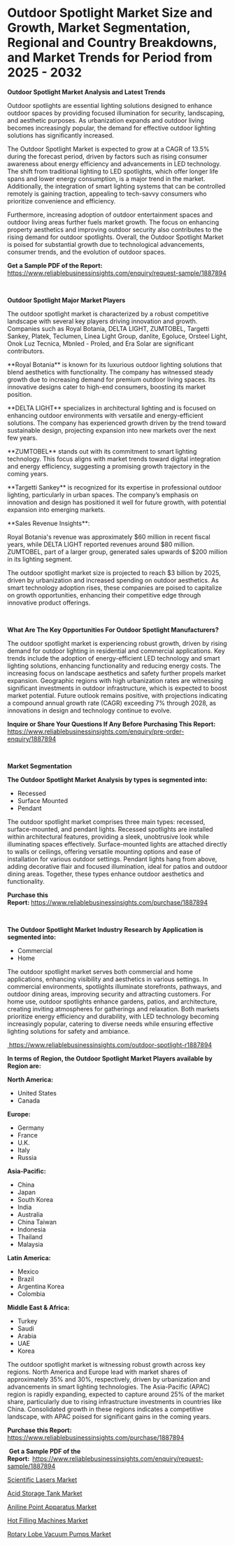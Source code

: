 <p><h1>Outdoor Spotlight Market Size and Growth, Market Segmentation, Regional and Country Breakdowns, and Market Trends for Period from 2025 -  2032</h1></p><p><strong>Outdoor Spotlight Market Analysis and Latest Trends</strong></p>
<p><p>Outdoor spotlights are essential lighting solutions designed to enhance outdoor spaces by providing focused illumination for security, landscaping, and aesthetic purposes. As urbanization expands and outdoor living becomes increasingly popular, the demand for effective outdoor lighting solutions has significantly increased.</p><p>The Outdoor Spotlight Market is expected to grow at a CAGR of 13.5% during the forecast period, driven by factors such as rising consumer awareness about energy efficiency and advancements in LED technology. The shift from traditional lighting to LED spotlights, which offer longer life spans and lower energy consumption, is a major trend in the market. Additionally, the integration of smart lighting systems that can be controlled remotely is gaining traction, appealing to tech-savvy consumers who prioritize convenience and efficiency.</p><p>Furthermore, increasing adoption of outdoor entertainment spaces and outdoor living areas further fuels market growth. The focus on enhancing property aesthetics and improving outdoor security also contributes to the rising demand for outdoor spotlights. Overall, the Outdoor Spotlight Market is poised for substantial growth due to technological advancements, consumer trends, and the evolution of outdoor spaces.</p></p>
<p><strong>Get a Sample PDF of the Report:&nbsp;</strong> <a href="https://www.reliablebusinessinsights.com/enquiry/request-sample/1887894?utm_campaign=39&utm_medium=2&utm_source=Github&utm_content=ia&utm_term=10042025&utm_id=outdoor-spotlight">https://www.reliablebusinessinsights.com/enquiry/request-sample/1887894</a></p>
<p>&nbsp;</p>
<p><strong>Outdoor Spotlight Major Market Players</strong></p>
<p><p>The outdoor spotlight market is characterized by a robust competitive landscape with several key players driving innovation and growth. Companies such as Royal Botania, DELTA LIGHT, ZUMTOBEL, Targetti Sankey, Platek, Teclumen, Linea Light Group, danlite, Egoluce, Orsteel Light, Onok Luz Tecnica, Mbnled - Proled, and Era Solar are significant contributors.</p><p>**Royal Botania** is known for its luxurious outdoor lighting solutions that blend aesthetics with functionality. The company has witnessed steady growth due to increasing demand for premium outdoor living spaces. Its innovative designs cater to high-end consumers, boosting its market position.</p><p>**DELTA LIGHT** specializes in architectural lighting and is focused on enhancing outdoor environments with versatile and energy-efficient solutions. The company has experienced growth driven by the trend toward sustainable design, projecting expansion into new markets over the next few years. </p><p>**ZUMTOBEL** stands out with its commitment to smart lighting technology. This focus aligns with market trends toward digital integration and energy efficiency, suggesting a promising growth trajectory in the coming years. </p><p>**Targetti Sankey** is recognized for its expertise in professional outdoor lighting, particularly in urban spaces. The company’s emphasis on innovation and design has positioned it well for future growth, with potential expansion into emerging markets. </p><p>**Sales Revenue Insights**: </p><p>Royal Botania's revenue was approximately $60 million in recent fiscal years, while DELTA LIGHT reported revenues around $80 million. ZUMTOBEL, part of a larger group, generated sales upwards of $200 million in its lighting segment. </p><p>The outdoor spotlight market size is projected to reach $3 billion by 2025, driven by urbanization and increased spending on outdoor aesthetics. As smart technology adoption rises, these companies are poised to capitalize on growth opportunities, enhancing their competitive edge through innovative product offerings.</p></p>
<p>&nbsp;</p>
<p><strong>What Are The Key Opportunities For Outdoor Spotlight Manufacturers?</strong></p>
<p><p>The outdoor spotlight market is experiencing robust growth, driven by rising demand for outdoor lighting in residential and commercial applications. Key trends include the adoption of energy-efficient LED technology and smart lighting solutions, enhancing functionality and reducing energy costs. The increasing focus on landscape aesthetics and safety further propels market expansion. Geographic regions with high urbanization rates are witnessing significant investments in outdoor infrastructure, which is expected to boost market potential. Future outlook remains positive, with projections indicating a compound annual growth rate (CAGR) exceeding 7% through 2028, as innovations in design and technology continue to evolve.</p></p>
<p><strong>Inquire or Share Your Questions If Any Before Purchasing This Report:</strong> <a href="https://www.reliablebusinessinsights.com/enquiry/pre-order-enquiry/1887894?utm_campaign=39&utm_medium=2&utm_source=Github&utm_content=ia&utm_term=10042025&utm_id=outdoor-spotlight">https://www.reliablebusinessinsights.com/enquiry/pre-order-enquiry/1887894</a></p>
<p>&nbsp;</p>
<p><strong>Market Segmentation</strong></p>
<p><strong>The Outdoor Spotlight Market Analysis by types is segmented into:</strong></p>
<p><ul><li>Recessed</li><li>Surface Mounted</li><li>Pendant</li></ul></p>
<p><p>The outdoor spotlight market comprises three main types: recessed, surface-mounted, and pendant lights. Recessed spotlights are installed within architectural features, providing a sleek, unobtrusive look while illuminating spaces effectively. Surface-mounted lights are attached directly to walls or ceilings, offering versatile mounting options and ease of installation for various outdoor settings. Pendant lights hang from above, adding decorative flair and focused illumination, ideal for patios and outdoor dining areas. Together, these types enhance outdoor aesthetics and functionality.</p></p>
<p><strong>Purchase this Report:&nbsp;</strong><a href="https://www.reliablebusinessinsights.com/purchase/1887894?utm_campaign=39&utm_medium=2&utm_source=Github&utm_content=ia&utm_term=10042025&utm_id=outdoor-spotlight">https://www.reliablebusinessinsights.com/purchase/1887894</a></p>
<p>&nbsp;</p>
<p><strong>The Outdoor Spotlight Market Industry Research by Application is segmented into:</strong></p>
<p><ul><li>Commercial</li><li>Home</li></ul></p>
<p><p>The outdoor spotlight market serves both commercial and home applications, enhancing visibility and aesthetics in various settings. In commercial environments, spotlights illuminate storefronts, pathways, and outdoor dining areas, improving security and attracting customers. For home use, outdoor spotlights enhance gardens, patios, and architecture, creating inviting atmospheres for gatherings and relaxation. Both markets prioritize energy efficiency and durability, with LED technology becoming increasingly popular, catering to diverse needs while ensuring effective lighting solutions for safety and ambiance.</p></p>
<p><a href="https://www.reliablebusinessinsights.com/outdoor-spotlight-r1887894?utm_campaign=39&utm_medium=2&utm_source=Github&utm_content=ia&utm_term=10042025&utm_id=outdoor-spotlight">&nbsp;https://www.reliablebusinessinsights.com/outdoor-spotlight-r1887894</a></p>
<p><strong>In terms of Region, the Outdoor Spotlight Market Players available by Region are:</strong></p>
<p>
    <p> <strong> North America: </strong>
        <ul>
            <li>United States</li>
            <li>Canada</li>
        </ul>
        </p> 
    <p> <strong> Europe: </strong>
        <ul>
            <li>Germany</li>
            <li>France</li>
            <li>U.K.</li>
            <li>Italy</li>
            <li>Russia</li>
        </ul>
        </p> 
    <p> <strong> Asia-Pacific: </strong>
        <ul>
            <li>China</li>
            <li>Japan</li>
            <li>South Korea</li>
            <li>India</li>
            <li>Australia</li>
            <li>China Taiwan</li>
            <li>Indonesia</li>
            <li>Thailand</li>
            <li>Malaysia</li>
        </ul>
        </p> 
    <p> <strong> Latin America: </strong>
        <ul>
            <li>Mexico</li>
            <li>Brazil</li>
            <li>Argentina Korea</li>
            <li>Colombia</li>
        </ul>
        </p> 
    <p> <strong> Middle East & Africa: </strong>
        <ul>
            <li>Turkey</li>
            <li>Saudi</li>
            <li>Arabia</li>
            <li>UAE</li>
            <li>Korea</li>
        </ul>
    </p>
    </p>
<p><p>The outdoor spotlight market is witnessing robust growth across key regions. North America and Europe lead with market shares of approximately 35% and 30%, respectively, driven by urbanization and advancements in smart lighting technologies. The Asia-Pacific (APAC) region is rapidly expanding, expected to capture around 25% of the market share, particularly due to rising infrastructure investments in countries like China. Consolidated growth in these regions indicates a competitive landscape, with APAC poised for significant gains in the coming years.</p></p>
<p><strong>Purchase this Report: </strong><a href="https://www.reliablebusinessinsights.com/purchase/1887894?utm_campaign=39&utm_medium=2&utm_source=Github&utm_content=ia&utm_term=10042025&utm_id=outdoor-spotlight">https://www.reliablebusinessinsights.com/purchase/1887894</a></p>
<p>&nbsp;<strong>Get a Sample PDF of the Report:&nbsp;&nbsp;</strong><a href="https://www.reliablebusinessinsights.com/enquiry/request-sample/1887894?utm_campaign=39&utm_medium=2&utm_source=Github&utm_content=ia&utm_term=10042025&utm_id=outdoor-spotlight">https://www.reliablebusinessinsights.com/enquiry/request-sample/1887894</a></p>
<p><strong></strong></p>
<p><p><a href="https://github.com/denuetkachci/Market-Research-Report-List-1/blob/main/scientific-lasers-market.md?utm_campaign=39&utm_medium=2&utm_source=Github&utm_content=ia&utm_term=10042025&utm_id=outdoor-spotlight">Scientific Lasers Market</a></p><p><a href="https://github.com/kmettjanksj7/Market-Research-Report-List-1/blob/main/acid-storage-tank-market.md?utm_campaign=39&utm_medium=2&utm_source=Github&utm_content=ia&utm_term=10042025&utm_id=outdoor-spotlight">Acid Storage Tank Market</a></p><p><a href="https://github.com/snakewaduddx/Market-Research-Report-List-1/blob/main/aniline-point-apparatus-market.md?utm_campaign=39&utm_medium=2&utm_source=Github&utm_content=ia&utm_term=10042025&utm_id=outdoor-spotlight">Aniline Point Apparatus Market</a></p><p><a href="https://github.com/lenjakam/Market-Research-Report-List-1/blob/main/hot-filling-machines-market.md?utm_campaign=39&utm_medium=2&utm_source=Github&utm_content=ia&utm_term=10042025&utm_id=outdoor-spotlight">Hot Filling Machines Market</a></p><p><a href="https://github.com/cachuhashieb/Market-Research-Report-List-1/blob/main/rotary-lobe-vacuum-pumps-market.md?utm_campaign=39&utm_medium=2&utm_source=Github&utm_content=ia&utm_term=10042025&utm_id=outdoor-spotlight">Rotary Lobe Vacuum Pumps Market</a></p></p>